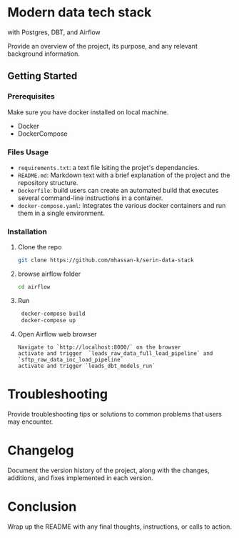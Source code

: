 # Modern data tech stack 
with Postgres, DBT, and Airflow

Provide an overview of the project, its purpose, and any relevant background information.

<!-- GETTING STARTED -->
## Getting Started


### Prerequisites

Make sure you have docker installed on local machine.
* Docker
* DockerCompose
  
### Files Usage

- `requirements.txt`: a text file lsiting the projet's dependancies.
- `README.md`: Markdown text with a brief explanation of the project and the repository structure.
- `Dockerfile`: build users can create an automated build that executes several command-line instructions in a container.
- `docker-compose.yaml`: Integrates the various docker containers and run them in a single environment.

### Installation

1. Clone the repo
   ```sh
   git clone https://github.com/mhassan-k/serin-data-stack
   ```
2. browse airflow folder 
    ```sh
    cd airflow 
   ```
3. Run
   ```sh
    docker-compose build
    docker-compose up
   ```
4. Open Airflow web browser
   ```JS
   Navigate to `http://localhost:8000/` on the browser
   activate and trigger  `leads_raw_data_full_load_pipeline` and `sftp_raw_data_inc_load_pipeline`
   activate and trigger `leads_dbt_models_run`
    ```

# Troubleshooting
Provide troubleshooting tips or solutions to common problems that users may encounter.

# Changelog
Document the version history of the project, along with the changes, additions, and fixes implemented in each version.


# Conclusion
Wrap up the README with any final thoughts, instructions, or calls to action.

